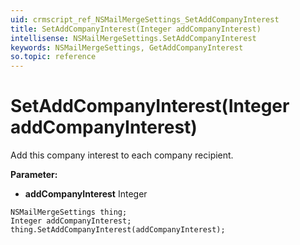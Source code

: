 ```yaml
---
uid: crmscript_ref_NSMailMergeSettings_SetAddCompanyInterest
title: SetAddCompanyInterest(Integer addCompanyInterest)
intellisense: NSMailMergeSettings.SetAddCompanyInterest
keywords: NSMailMergeSettings, GetAddCompanyInterest
so.topic: reference
---
```


# SetAddCompanyInterest(Integer addCompanyInterest)

Add this company interest to each company recipient.

**Parameter:** 
* **addCompanyInterest** Integer

```crmscript
NSMailMergeSettings thing;
Integer addCompanyInterest;
thing.SetAddCompanyInterest(addCompanyInterest);
```

